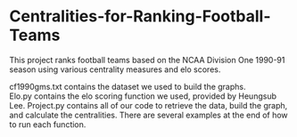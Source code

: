 # Centralities-for-Ranking-Football-Teams

This project ranks football teams based on the NCAA Division One 1990-91 season using various centrality measures and elo scores.  

cf1990gms.txt contains the dataset we used to build the graphs.  
Elo.py contains the elo scoring function we used, provided by Heungsub Lee.
Project.py contains all of our code to retrieve the data, build the graph, and calculate the centralities.  There are several examples at the end of how to run each function.
